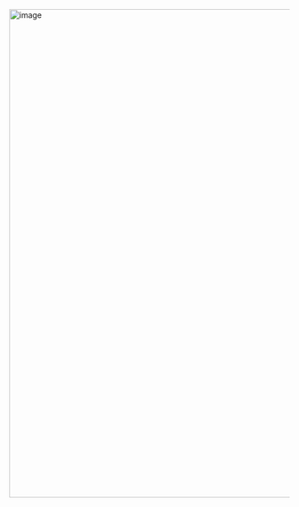 <img width="1919" height="877" alt="image" src="https://github.com/user-attachments/assets/315ee026-280e-41cb-a82e-d82dc2c10f25" />
